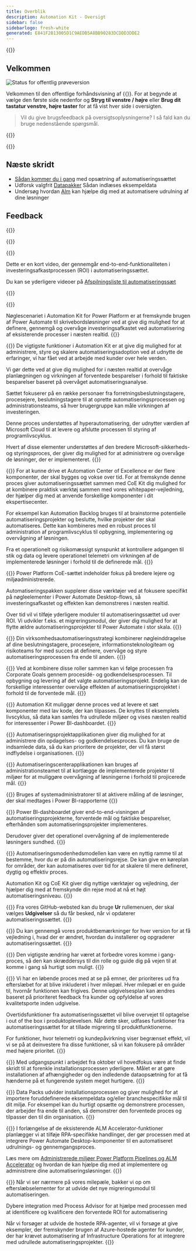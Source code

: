 ```yaml
---
title: Overblik
description: Automation Kit - Oversigt
sidebar: false
sidebarlogo: fresh-white
generated: E841F2B13005D1C9AEDB5A8BB90283DCDDD3DDE2
---
```


<div class="optional">

{{<toc>}}

## Velkommen

![Status for offentlig prøveversion](/images/illustrations/status-public-preview.svg)

Velkommen til den offentlige forhåndsvisning af {{<product-name>}}. For at begynde at vælge den første side nedenfor og **Stryg til venstre / højre** eller **Brug dit tastatur venstre, højre taster** for at få vist hver side i oversigten.

> Vil du give brugsfeedback på oversigtsoplysningerne? I så fald kan du bruge nedenstående spørgsmål.

</div>

{{<presentation slides="0,1,2,3,4,5,6,7,8,9,10,11,12,13,14,15,16,17,18,19,20">}}

<div class="optional">

{{<presentationStyles>}}

## Næste skridt

- [Sådan kommer du i gang](/da/get-started) med opsætning af automatiseringssættet
- Udforsk valgfrit [Datapakker](/da/features/datapacks) Sådan indlæses eksempeldata
- Undersøg hvordan [Alm](/da/features/alm) kan hjælpe dig med at automatisere udrulning af dine løsninger

## Feedback

{{<questions name="/content/da/overview.json" completed="Tak, fordi du gav feedback" shownavigationbuttons="false" locale="da">}}

</div>

{{<slideStyles>}}

{{<slide id="slide0" audio="" description="Overview Video" video="VNC0PWBTRwA">}}

Dette er en kort video, der gennemgår end-to-end-funktionaliteten i investeringsafkastprocessen (ROI) i automatiseringssættet.

Du kan se yderligere videoer på [Afspilningsliste til automatiseringssæt](https://www.youtube.com/playlist?list=PLi9EhCY4z99VlRg4j7D1Or6XfXbUcEWZy)

{{</slide>}}

{{<slide  id="slide1" audio="overview/Slide01.mp3" description="Automation Kit Overview" image="overview/Slide01.SVG" >}}

Nøglescenariet i Automation Kit for Power Platform er at fremskynde brugen af Power Automate til skrivebordsløsninger ved at give dig mulighed for at definere, gennemgå og overvåge investeringsafkastet ved automatisering af eksisterende processer i næsten realtid.
{{</slide>}}

{{<slide  id="slide2" audio="overview/Slide02.mp3" description="Automation Kit Features" image="overview/Slide02.SVG" >}}
De vigtigste funktioner i Automation Kit er at give dig mulighed for at administrere, styre og skalere automatiseringsadoption ved at udnytte de erfaringer, vi har fået ved at arbejde med kunder over hele verden.

Vi gør dette ved at give dig mulighed for i næsten realtid at overvåge planlægningen og virkningen af forventede besparelser i forhold til faktiske besparelser baseret på overvåget automatiseringsanalyse.

Sættet fokuserer på en række personaer fra forretningsbeslutningstagere, procesejere, beslutningstagere til at oprette automatiseringsprocessen og administrationsteams, så hver brugergruppe kan måle virkningen af investeringen.

Denne proces understøttes af hyperautomatisering, der udnytter værdien af Microsoft Cloud til at levere og afslutte processen til styring af programlivscyklus.

Hvert af disse elementer understøttes af den bredere Microsoft-sikkerheds- og styringsproces, der giver dig mulighed for at administrere og overvåge de løsninger, der er implementeret.
{{</slide>}}

{{<slide  id="slide3" audio="overview/Slide03.mp3" description="Automation Center of Excellence Overview" image="overview/Slide03.SVG" >}}
For at kunne drive et Automation Center of Excellence er der flere komponenter, der skal bygges og vokse over tid. For at fremskynde denne proces giver automatiseringssættet sammen med CoE Kit dig mulighed for at kombinere praktisk værktøj sammen med vores whitepaper-vejledning, der hjælper dig med at anvende forskellige komponenter i dit ekspertisecenter.

For eksempel kan Automation Backlog bruges til at brainstorme potentielle automatiseringsprojekter og beslutte, hvilke projekter der skal automatiseres. Dette kan kombineres med en robust proces til administration af programlivscyklus til opbygning, implementering og overvågning af løsningen.

Fra et operationelt og risikomæssigt synspunkt at kontrollere adgangen til stik og data og levere operationel telemetri om virkningen af de implementerede løsninger i forhold til de definerede mål.
{{</slide>}}

{{<slide  id="slide4" audio="overview/Slide04.mp3" description="Automation Kit vs CoE Kit" image="overview/Slide04.SVG" >}}
Power Platform CoE-sættet indeholder fokus på bredere lejere og miljøadministrerede.

Automatiseringspakken supplerer disse værktøjer ved at fokusere specifikt på nøgleelementer i Power Automate Desktop-flows, så investeringsafkastet og effekten kan demonstreres i næsten realtid.

Over tid vil vi tilføje yderligere moduler til automatiseringssættet ud over ROI. Vi udvikler f.eks. et migreringsmodul, der giver dig mulighed for at flytte ældre automatiseringsprojekter til Power Automate i stor skala.
{{</slide>}}

{{<slide  id="slide5" audio="overview/Slide05.mp3" description="Corporate Automation Strategy" image="overview/Slide05.SVG" >}}
Din virksomhedsautomatiseringsstrategi kombinerer nøgleinddragelse af dine beslutningstagere, procesejere, informationsteknologiteam og risikoteams for med succes at definere, overvåge og styre automatiseringsprocessen fra ende til anden.
{{</slide>}}

{{<slide  id="slide6" audio="overview/Slide06.mp3" description="Corporate Automation Strategy" image="overview/Slide06.SVG" >}}
Ved at kombinere disse roller sammen kan vi følge processen fra Corporate Goals gennem procesidé- og godkendelsesprocessen. Til opbygning og levering af det valgte automatiseringsprojekt. Endelig kan de forskellige interessenter overvåge effekten af automatiseringsprojektet i forhold til de forventede mål.
{{</slide>}}

{{<slide  id="slide7" audio="overview/Slide07.mp3" description="Leveraging Automation Kit" image="overview/Slide07.SVG" >}}
Automation Kit muliggør denne proces ved at levere et sæt komponenter med lav kode, der kan tilpasses. De knyttes til eksemplets livscyklus, så data kan samles fra udrullede miljøer og vises næsten realtid for interessenter i Power BI-dashboardet.
{{</slide>}}

{{<slide  id="slide8" audio="overview/Slide08.mp3" description="Automation Projects" image="overview/Slide08.SVG" >}}
Automatiseringsprojektapplikationen giver dig mulighed for at administrere din opdagelses- og godkendelsesproces. Du kan bruge de indsamlede data, så du kan prioritere de projekter, der vil få størst indflydelse i organisationen.
{{</slide>}}

{{<slide  id="slide9" audio="overview/Slide09.mp3" description="Automation Center" image="overview/Slide09.SVG" >}}
Automatiseringscenterapplikationen kan bruges af administrationsteamet til at kortlægge de implementerede projekter til miljøer for at muliggøre overvågning af løsningerne i forhold til projicerede mål.
{{</slide>}}

{{<slide  id="slide10" audio="overview/Slide10.mp3" description="Automation Solution Manager" image="overview/Slide10.SVG" >}}
Bruges af systemadministratorer til at aktivere måling af de løsninger, der skal medtages i Power BI-rapporterne
{{</slide>}}

{{<slide  id="slide11" audio="overview/Slide11.mp3" description="Power BI Dashboard" image="overview/Slide11.SVG" >}}
Power BI-dashboardet giver end-to-end-visningen af automatiseringsprojekterne, forventede mål og faktiske besparelser, efterhånden som automatiseringsprojekter implementeres.

Derudover giver det operationel overvågning af de implementerede løsningers sundhed.
{{</slide>}}

{{<slide  id="slide12" audio="overview/Slide12.mp3" description="Automation Maturity Model" image="overview/Slide12.SVG" >}}
Automatiseringsmodenhedsmodellen kan være en nyttig ramme til at bestemme, hvor du er på din automatiseringsrejse. De kan give en køreplan for områder, der kan automatiseres over tid for at skalere til mere defineret, dygtig og effektiv proces.

Automation Kit og CoE Kit giver dig nyttige værktøjer og vejledning, der hjælper dig med at fremskynde din rejse mod at nå et højt automatiseringsniveau.
{{</slide>}}

{{<slide  id="slide13" audio="overview/Slide13.mp3" description="Monitor Automation Kit Releases" image="overview/Slide13.SVG" >}}
Fra vores GitHub-websted kan du bruge **Ur** rullemenuen, der skal vælges **Udgivelser** så du får besked, når vi opdaterer automatiseringssættet.
{{</slide>}}

{{<slide  id="slide14" audio="overview/Slide14.mp3" description="Automation Kit Release" image="overview/Slide14-Nov2022.SVG" >}}
Du kan gennemgå vores produktbemærkninger for hver version for at få vejledning i, hvad der er ændret, hvordan du installerer og opgraderer automatiseringssættet.
{{</slide>}}

{{<slide  id="slide15" audio="overview/Slide15.mp3" description="Automation Kit Getting Started" image="overview/Slide15.SVG" >}}
Den vigtigste ændring har været at forbedre vores komme i gang-proces, så den kan skræddersys til din rolle og guide dig på vejen til at komme i gang så hurtigt som muligt.
{{</slide>}}

{{<slide  id="slide16" audio="overview/Slide16.mp3" description="What's Next" image="overview/Slide16.SVG" >}}
Vi har en løbende proces med at se på emner, der prioriteres ud fra efterslæbet for at blive inkluderet i hver milepæl. Hver milepæl er en guide til, hvornår funktionen kan frigives. Denne udgivelsesplan kan ændres baseret på prioriteret feedback fra kunder og opfyldelse af vores kvalitetsporte inden udgivelse.

Overtidsfunktioner fra automatiseringssættet vil blive overvejet til optagelse i out of the box i produktoplevelsen. Når dette sker, udfases funktioner fra automatiseringssættet for at tillade migrering til produktfunktionerne.

For funktioner, hvor telemetri og kundepåvirkning viser begrænset effekt, vil vi se på at deinvestere fra disse funktioner, så vi kan fokusere på områder med højere prioritet.
{{</slide>}}

{{<slide  id="slide17" audio="overview/Slide17.mp3" description="Simplifying the Install Process" image="overview/Slide17.SVG" >}}
Med udgangspunkt i arbejdet fra oktober vil hovedfokus være at finde skridt til at forenkle installationsprocessen yderligere. Målet er at gøre installationen af afhængigheder og den indledende dataopsætning for at få hænderne på et fungerende system meget hurtigere.
{{</slide>}}

{{<slide  id="slide18" audio="overview/Slide18.mp3" description="Sample Data" image="overview/Slide18.SVG" >}}
Data Packs udvider installationsprocessen og giver mulighed for at importere foruddefinerede eksempeldata og/eller branchespecifikke mål til dit miljø. For eksempel kan du hurtigt opsætte og demonstrere processen, der arbejder fra ende til anden, så demonstrer den forventede proces og tilpasser den til din organisation.
{{</slide>}}

{{<slide  id="slide19" audio="overview/Slide19.mp3" description="End to end ALM" image="overview/Slide19.SVG" >}}
I forlængelse af de eksisterende ALM Accelerator-funktioner planlægger vi at tilføje RPA-specifikke handlinger, der gør processen med at integrere Power Automate Desktop-komponenter til en automatiseret udrulnings- og gennemgangsproces.

Læs mere om [Administrerede miljøer Power Platform Pipelines og ALM Accelerator](/da/features/alm) og hvordan de kan hjælpe dig med at implementere og administrere dine automatiseringsløsninger.
{{</slide>}}

{{<slide  id="slide20" audio="overview/Slide20.mp3" description="Futures" image="overview/Slide20.SVG" >}}
Når vi ser nærmere på vores milepæle, bakker vi op om efterslæbselementer for at udvide det nye migreringsmodul til automatiseringen.

Dybere integration med Process Advisor for at hjælpe med processen med at identificere og kvalificere den forventede ROI for automatisering

Når vi forsøger at udvide de hostede RPA-agenter, vil vi forsøge at give eksempler, der fremskynder brugen af Azure-hostede agenter for kunder, der har krævet automatisering af Infrastructure Operations for at integrere med udrullede automatiseringsprojekter.
{{</slide>}}
